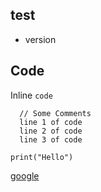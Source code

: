 ## test 
* version
## Code
Inline `code`
```
  // Some Comments
  line 1 of code
  line 2 of code
  line 3 of code
```

```
print("Hello")
```
[google](https://www.google.com/)
